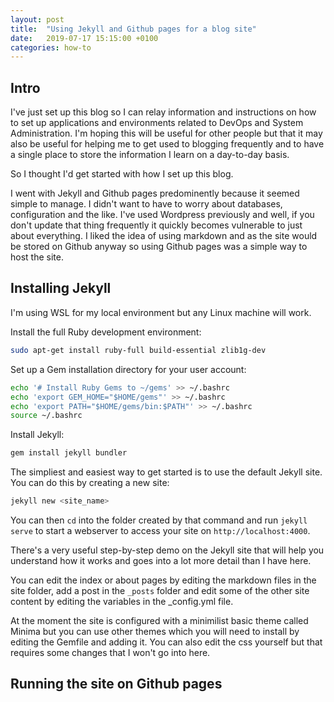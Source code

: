 ```yaml
---
layout: post
title:  "Using Jekyll and Github pages for a blog site"
date:   2019-07-17 15:15:00 +0100
categories: how-to
---
```


## Intro

I've just set up this blog so I can relay information and instructions on how to set up applications and environments related to DevOps and System Administration. I'm hoping this will be useful for other people but that it may also be useful for helping me to get used to blogging frequently and to have a single place to store the information I learn on a day-to-day basis.

So I thought I'd get started with how I set up this blog.

I went with Jekyll and Github pages predominently because it seemed simple to manage. I didn't want to have to worry about databases, configuration and the like. I've used Wordpress previously and well, if you don't update that thing frequently it quickly becomes vulnerable to just about everything.
I liked the idea of using markdown and as the site would be stored on Github anyway so using Github pages was a simple way to host the site.

## Installing Jekyll

I'm using WSL for my local environment but any Linux machine will work.

Install the full Ruby development environment:

```bash
sudo apt-get install ruby-full build-essential zlib1g-dev
```

Set up a Gem installation directory for your user account:

```bash
echo '# Install Ruby Gems to ~/gems' >> ~/.bashrc
echo 'export GEM_HOME="$HOME/gems"' >> ~/.bashrc
echo 'export PATH="$HOME/gems/bin:$PATH"' >> ~/.bashrc
source ~/.bashrc
```

Install Jekyll:

```bash
gem install jekyll bundler
```

The simpliest and easiest way to get started is to use the default Jekyll site. You can do this by creating a new site:

```bash
jekyll new <site_name>
```

You can then `cd` into the folder created by that command and run `jekyll serve` to start a webserver to access your site on `http://localhost:4000`.

There's a very useful step-by-step demo on the Jekyll site that will help you understand how it works and goes into a lot more detail than I have here.

You can edit the index or about pages by editing the markdown files in the site folder, add a post in the `_posts` folder and edit some of the other site content by editing the variables in the _config.yml file.

At the moment the site is configured with a minimilist basic theme called Minima but you can use other themes which you will need to install by editing the Gemfile and adding it. You can also edit the css yourself but that requires some changes that I won't go into here.

## Running the site on Github pages

